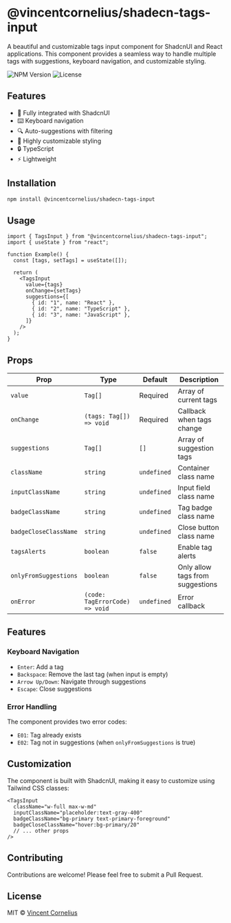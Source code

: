 # @vincentcornelius/shadecn-tags-input

A beautiful and customizable tags input component for ShadcnUI and React applications. This component provides a seamless way to handle multiple tags with suggestions, keyboard navigation, and customizable styling.

![NPM Version](https://img.shields.io/npm/v/@vincentcornelius/shadecn-tags-input)
![License](https://img.shields.io/badge/Licence-MIT-green)

## Features

- 🎯 Fully integrated with ShadcnUI
- ⌨️ Keyboard navigation
- 🔍 Auto-suggestions with filtering
- 🎨 Highly customizable styling
- 🔒 TypeScript
- ⚡ Lightweight

## Installation

```bash
npm install @vincentcornelius/shadecn-tags-input
```

## Usage

```tsx
import { TagsInput } from "@vincentcornelius/shadecn-tags-input";
import { useState } from "react";

function Example() {
  const [tags, setTags] = useState([]);

  return (
    <TagsInput
      value={tags}
      onChange={setTags}
      suggestions={[
        { id: "1", name: "React" },
        { id: "2", name: "TypeScript" },
        { id: "3", name: "JavaScript" },
      ]}
    />
  );
}
```

## Props

| Prop                  | Type                           | Default     | Description                      |
| --------------------- | ------------------------------ | ----------- | -------------------------------- |
| `value`               | `Tag[]`                        | Required    | Array of current tags            |
| `onChange`            | `(tags: Tag[]) => void`        | Required    | Callback when tags change        |
| `suggestions`         | `Tag[]`                        | `[]`        | Array of suggestion tags         |
| `className`           | `string`                       | `undefined` | Container class name             |
| `inputClassName`      | `string`                       | `undefined` | Input field class name           |
| `badgeClassName`      | `string`                       | `undefined` | Tag badge class name             |
| `badgeCloseClassName` | `string`                       | `undefined` | Close button class name          |
| `tagsAlerts`          | `boolean`                      | `false`     | Enable tag alerts                |
| `onlyFromSuggestions` | `boolean`                      | `false`     | Only allow tags from suggestions |
| `onError`             | `(code: TagErrorCode) => void` | `undefined` | Error callback                   |

## Features

### Keyboard Navigation

- `Enter`: Add a tag
- `Backspace`: Remove the last tag (when input is empty)
- `Arrow Up/Down`: Navigate through suggestions
- `Escape`: Close suggestions

### Error Handling

The component provides two error codes:

- `E01`: Tag already exists
- `E02`: Tag not in suggestions (when `onlyFromSuggestions` is true)

## Customization

The component is built with ShadcnUI, making it easy to customize using Tailwind CSS classes:

```tsx
<TagsInput
  className="w-full max-w-md"
  inputClassName="placeholder:text-gray-400"
  badgeClassName="bg-primary text-primary-foreground"
  badgeCloseClassName="hover:bg-primary/20"
  // ... other props
/>
```

## Contributing

Contributions are welcome! Please feel free to submit a Pull Request.

## License

MIT © [Vincent Cornelius](https://glups.uno/my-linkedin)
